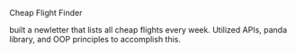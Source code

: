 Cheap Flight Finder

built a newletter that lists all cheap flights every week. Utilized APIs, panda library, and OOP principles to accomplish this. 
